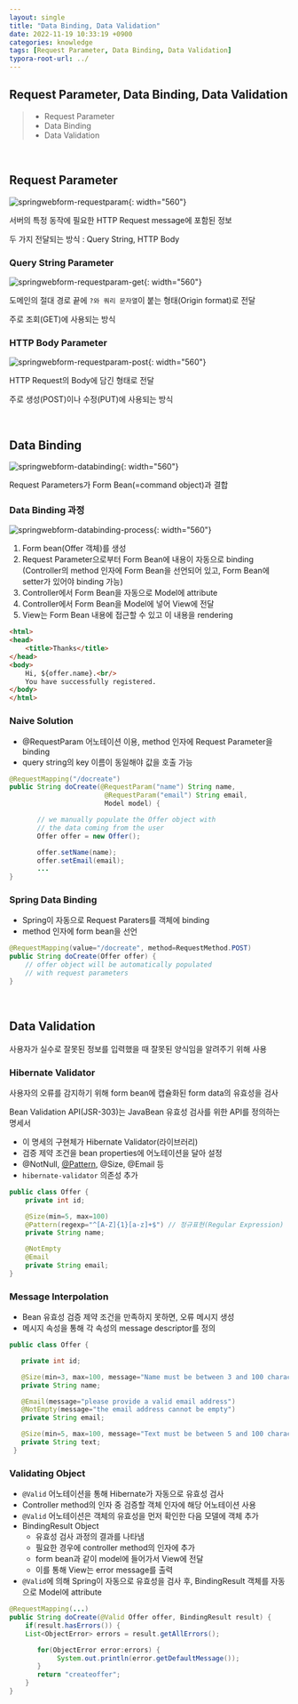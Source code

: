 ```yaml
---
layout: single
title: "Data Binding, Data Validation"
date: 2022-11-19 10:33:19 +0900
categories: knowledge
tags: [Request Parameter, Data Binding, Data Validation]
typora-root-url: ../
---
```



## Request Parameter, Data Binding, Data Validation
> - Request Parameter
> - Data Binding
> - Data Validation

<br>

## Request Parameter

![springwebform-requestparam](/images/2022-11-19-data-binding-and-data-validation/springwebform-requestparam.png){: width="560"}

서버의 특정 동작에 필요한 HTTP Request message에 포함된 정보

두 가지 전달되는 방식 : Query String, HTTP Body

### Query String Parameter

![springwebform-requestparam-get](/images/2022-11-19-data-binding-and-data-validation/springwebform-requestparam-get.png){: width="560"}

도메인의 절대 경로 끝에 `?와 쿼리 문자열`이 붙는 형태(Origin format)로 전달

주로 조회(GET)에 사용되는 방식

### HTTP Body Parameter

![springwebform-requestparam-post](/images/2022-11-19-data-binding-and-data-validation/springwebform-requestparam-post.png){: width="560"}

HTTP Request의 Body에 담긴 형태로 전달

주로 생성(POST)이나 수정(PUT)에 사용되는 방식

<br>

## Data Binding

![springwebform-databinding](/images/2022-11-19-data-binding-and-data-validation/springwebform-databinding.png){: width="560"}

Request Parameters가 Form Bean(=command object)과 결합

### Data Binding 과정

![springwebform-databinding-process](/images/2022-11-19-data-binding-and-data-validation/springwebform-databinding-process.png){: width="560"}

1. Form bean(Offer 객체)를 생성
2. Request Parameter으로부터 Form Bean에 내용이 자동으로 binding
   (Controller의 method 인자에 Form Bean을 선언되어 있고, Form Bean에 setter가 있어야 binding 가능)
3. Controller에서 Form Bean을 자동으로 Model에 attribute
4. Controller에서 Form Bean을 Model에 넣어 View에 전달
5. View는 Form Bean 내용에 접근할 수 있고 이 내용을 rendering

```html
<html> 
<head> 
	<title>Thanks</title> 
</head> 
<body> 
    Hi, ${offer.name}.<br/>
    You have successfully registered.
</body> 
</html>
```

### Naive Solution

- @RequestParam 어노테이션 이용, method 인자에 Request Parameter을 binding
- query string의 key 이름이 동일해야 값을 호출 가능

```java
@RequestMapping("/docreate")
public String doCreate(@RequestParam("name") String name,
                        @RequestParam("email") String email,
                        Model model) {

       // we manually populate the Offer object with 
       // the data coming from the user
       Offer offer = new Offer();

       offer.setName(name);
       offer.setEmail(email);
       ...
}
```

### Spring Data Binding

- Spring이 자동으로 Request Paraters를 객체에 binding
- method 인자에 form bean을 선언

```java
@RequestMapping(value="/docreate", method=RequestMethod.POST)
public String doCreate(Offer offer) {
    // offer object will be automatically populated 
    // with request parameters
}
```

<br>

## Data Validation

사용자가 실수로 잘못된 정보를 입력했을 때 잘못된 양식임을 알려주기 위해 사용

### Hibernate Validator

사용자의 오류를 감지하기 위해 form bean에 캡슐화된 form data의 유효성을 검사

Bean Validation API(JSR-303)는 JavaBean 유효성 검사를 위한 API를 정의하는 명세서

- 이 명세의 구현체가 Hibernate Validator(라이브러리)
- 검증 제약 조건을 bean properties에 어노테이션을 달아 설정
- @NotNull, [@Pattern](http://www.rubular.com/), @Size, @Email 등
- `hibernate-validator` 의존성 추가

```java
public class Offer {
    private int id;

    @Size(min=5, max=100)
    @Pattern(regexp="^[A-Z]{1}[a-z]+$") // 정규표현(Regular Expression)
    private String name;

    @NotEmpty
    @Email
    private String email;
}
```

### Message Interpolation

- Bean 유효성 검증 제약 조건을 만족하지 못하면, 오류 메시지 생성
- 메시지 속성을 통해 각 속성의 message descriptor를 정의

```java
public class Offer {

   private int id;

   @Size(min=3, max=100, message="Name must be between 3 and 100 characters")
   private String name;

   @Email(message="please provide a valid email address")
   @NotEmpty(message="the email address cannot be empty")
   private String email;

   @Size(min=5, max=100, message="Text must be between 5 and 100 characters")
   private String text;
 }
```

### Validating Object

- `@Valid` 어노테이션을 통해 Hibernate가 자동으로 유효성 검사
- Controller method의 인자 중 검증할 객체 인자에 해당 어노테이션 사용
- `@Valid` 어노테이션은 객체의 유효성을 먼저 확인한 다음 모델에 객체 추가
- BindingResult Object
  * 유효성 검사 과정의 결과를 나타냄
  * 필요한 경우에 controller method의 인자에 추가
  * form bean과 같이 model에 들어가서 View에 전달
  * 이를 통해 View는 error message를 출력
- `@Valid`에 의해 Spring이 자동으로 유효성을 검사 후, BindingResult 객체를 자동으로 Model에 attribute

```java
@RequestMapping(...)
public String doCreate(@Valid Offer offer, BindingResult result) { 
    if(result.hasErrors()) {
	List<ObjectError> errors = result.getAllErrors();

       for(ObjectError error:errors) {
    		System.out.println(error.getDefaultMessage());
       }
       return "createoffer";
    }
}
```

<br>